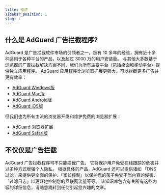 ```yaml
---
title: 综述
sidebar_position: 1
slug: /
---
```


## 什么是 AdGuard 广告拦截程序?

AdGuard 是广告拦截软件市场的引领者之一，拥有 10 多年的经验，拥有近十多种适用于各种平台的产品，以及超过 3000 万的用户安装量。 与其他大多数基于浏览器的广告拦截解决方案不同，我们为所有主要平台（包括桌面和移动平台）提供独立应用程序。 AdGuard 应用程序比浏览器扩展更强大，可以拦截更多广告并更有效率：

- [AdGuard Windows版](/adguard-for-windows/features/home-screen)
- [AdGuard Mac版](/adguard-for-mac/features/main)
- [AdGuard Android版](/adguard-for-android/features/protection/ad-blocking)
- [AdGuard iOS版](/adguard-for-ios/features/safari-protection)

但我们也为所有主流的浏览器开发和维护免费的浏览器扩展：

- [AdGuard 浏览器扩展](/adguard-browser-extension/features/filters)
- [AdGuard Safari版](/adguard-for-safari/features/general)

## 不仅仅是广告拦截

AdGuard 广告拦截程序可不只能拦截广告。 它将保护用户免受在线跟踪的危害并以多种方式增强个人隐私。 根据具体的产品，AdGuard 还可以提供诸如 「DNS 过滤」来提供更全面的保护、「家长控制」以保护您的孩子免受不当内容的侵害、「过滤日志」以更好地控制您的互联网流量等等。 该知识库包含有关所有这些内容的详细信息，请随意跳转到任何引起您兴趣的文章。
